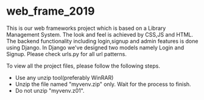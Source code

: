 # web_frame_2019
This is our web frameworks project which is based on a Library Management System. The look and feel is achieved by CSS,JS and HTML.
The backend functionality including login,signup and admin features is done using Django. In Django we've designed two models namely Login and Signup. Please check urls.py for all url patterns.

To view all the project files, please follow the following steps.
<ul>
  <li>Use any unzip tool(preferably WinRAR)</li>
  <li>Unzip the file named "myvenv.zip" only. Wait for the process to finish.</li>
  <li>Do not unzip "myvenv.z01".</li>
 </ul>
